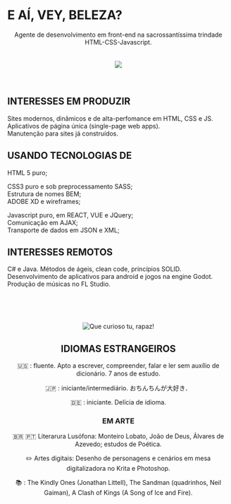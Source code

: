 # E AÍ, VEY, BELEZA?
<div align="center"> Agente de desenvolvimento em front-end na sacrossantíssima trindade HTML-CSS-Javascript.</div><br><br> 

<div align="center"><img align="center" src="https://user-images.githubusercontent.com/104041222/164136380-d74ba03f-a82f-43ff-96dd-d4c59bd02b06.gif"></div> <br><br>

## INTERESSES EM PRODUZIR

Sites modernos, dinâmicos e de alta-perfomance em HTML, CSS e JS.<br>
Aplicativos de página única (single-page web apps).<br>
Manutenção para sites já construídos.<br>

## USANDO TECNOLOGIAS DE

HTML 5 puro;<br>

CSS3 puro e sob preprocessamento SASS;<br>
Estrutura de nomes BEM;<br>
ADOBE XD e wireframes;<br>


Javascript puro, em REACT, VUE e JQuery;<br>
Comunicação em AJAX;<br>
Transporte de dados em JSON e XML;<br>


## INTERESSES REMOTOS

C# e Java. Métodos de ágeis, clean code, princípios SOLID. Desenvolvimento de aplicativos para android e jogos na engine Godot. Produção de músicas no FL Studio.

<div align="center">  
<br>
<br>
<br>

![Que curioso tu, rapaz!](https://user-images.githubusercontent.com/104041222/164129172-53ed673d-82a8-4eff-b1be-0728bc699820.gif)

  
## IDIOMAS ESTRANGEIROS

🇺🇸 : fluente. Apto a escrever, compreender, falar e ler sem auxílio de dicionário. 7 anos de estudo.

🇯🇵 : iniciante/intermediário.  おちんちんが大好き．

🇩🇪 : iniciante. Delícia de idioma.

### EM ARTE

🇧🇷 🇵🇹 Literarura Lusófona: Monteiro Lobato, João de Deus, Álvares de Azevedo; estudos de Poética.

✏️ Artes digitais: Desenho de personagens e cenários em mesa digitalizadora no Krita e Photoshop. 

📚 : The Kindly Ones (Jonathan Littell), The Sandman (quadrinhos, Neil Gaiman), A Clash of Kings (A Song of Ice and Fire).

<!---
CRIAR UM SITE ANIMADO, TIRAR UMA GIF E COLOCAR NO MEU HEADER

36marvin/36marvin is a ✨ special ✨ repository because its `README.md` (this file) appears on your GitHub profile.
You can click the Preview link to take a look at your changes.
--->

  
  
</div>

